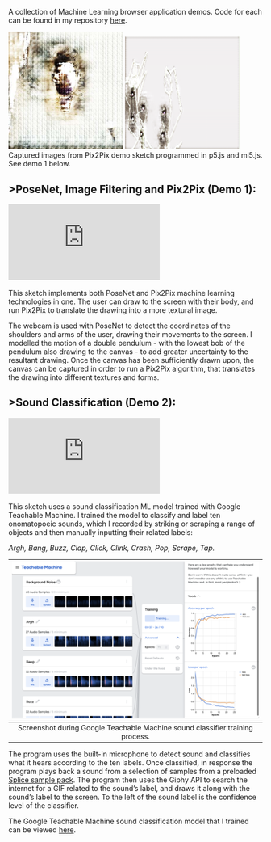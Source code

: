 A collection of Machine Learning browser application demos. Code for each can be found in my repository <a href="https://github.com/david-rollinson/ML-Creative-Applications-Demos">here</a>.

<!-- Tags: API, Google Teachable Machine, HTML, Javascript, ML -->
<div class="mkd_img"> 
    <div class="row">
        <img src="../images/articles/ml_1.jpg" style="width:45%" alt="Neural Inpaint Image.">
        <img src="../images/articles/ml_2.png" style="width:45%" alt="Neural Inpaint Image.">
    </div>
    Captured images from Pix2Pix demo sketch programmed in p5.js and ml5.js. See demo 1 below.
</div>

## **>PoseNet, Image Filtering and Pix2Pix (Demo 1):**

<div class="video_container">
<iframe title="vimeo-player" src="https://player.vimeo.com/video/790778551?h=d95398ec1f" class="h_video" frameborder="0" allowfullscreen></iframe> 
</div>

This sketch implements both PoseNet and Pix2Pix machine learning technologies in one. The user can draw to the screen with their body, and run Pix2Pix to translate the drawing into a more textural image.

The webcam is used with PoseNet to detect the coordinates of the shoulders and arms of the user, drawing their movements to the screen. I modelled the motion of a double pendulum - with the lowest bob of the pendulum also drawing to the canvas - to add greater uncertainty to the resultant drawing. Once the canvas has been sufficiently drawn upon, the canvas can be captured in order to run a Pix2Pix algorithm, that translates the drawing into different textures and forms. 

## **>Sound Classification (Demo 2):**

<div class="video_container">
<iframe title="vimeo-player" src="https://player.vimeo.com/video/790599868?h=1cfc4c4ac3" class="h_video" frameborder="0" allowfullscreen></iframe> 
</div>

This sketch uses a sound classification ML model trained with Google Teachable Machine. I trained the model to classify and label ten onomatopoeic sounds, which I recorded by striking or scraping a range of objects and then manually inputting their related labels:

*Argh, Bang, Buzz, Clap, Click, Clink, Crash, Pop, Scrape, Tap.*

<div class="mkd_img"> 

|![pix2pix](../images/articles/ml_3.png)|
|:--:|
|Screenshot during Google Teachable Machine sound classifier training process.|

</div>

The program uses the built-in microphone to detect sound and classifies what it hears according to the ten labels. Once classified, in response the program plays back a sound from a selection of samples from a preloaded [Splice sample pack](https://splice.com/sounds/packs/splice/sophie-samples/samples?utm_source=google&utm_medium=cpc&utm_campaign=row-en_multi_gs_ua_sounds_20220602_nonbrand-dsa_allprimary&utm_content=sounds&utm_term=&campaignid=13577111017&adgroupid=123041963439&adid=528665014280&gclid=CjwKCAiAoL6eBhA3EiwAXDom5nR3LzTJzN24bbgtjYVLrYHJREt75wxJPjdlNNp8s9i1jbPX-HrqmBoCrVwQAvD_BwE). The program then uses the Giphy API to search the internet for a GIF related to the sound’s label, and draws it along with the sound’s label to the screen. To the left of the sound label is the confidence level of the classifier.

The Google Teachable Machine sound classification model that I trained can be viewed [here](https://teachablemachine.withgoogle.com/models/I1HCqNEV5/).